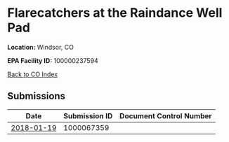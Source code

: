 # Flarecatchers at the Raindance Well Pad

**Location:** Windsor, CO

**EPA Facility ID:** 100000237594

[Back to CO Index](../../index.md)

## Submissions

| Date | Submission ID | Document Control Number |
|------|--------------|-------------------------|
| [2018-01-19](submissions/1000067359.md) | 1000067359 |  |
